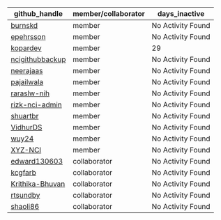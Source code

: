 
| github_handle   | member/collaborator | days_inactive |
|-----------------|----------------------|---------------|
| [burnskd](https://github.com/burnskd) | member               | No Activity Found |
| [epehrsson](https://github.com/epehrsson) | member               | No Activity Found |
| [kopardev](https://github.com/kopardev) | member               | 29            |
| [ncigithubbackup](https://github.com/ncigithubbackup) | member               | No Activity Found |
| [neerajaas](https://github.com/neerajaas) | member               | No Activity Found |
| [pajailwala](https://github.com/pajailwala) | member               | No Activity Found |
| [raraslw-nih](https://github.com/raraslw-nih) | member               | No Activity Found |
| [rizk-nci-admin](https://github.com/rizk-nci-admin) | member               | No Activity Found |
| [shuartbr](https://github.com/shuartbr) | member               | No Activity Found |
| [VidhurDS](https://github.com/VidhurDS) | member               | No Activity Found |
| [wuy24](https://github.com/wuy24) | member               | No Activity Found |
| [XYZ-NCI](https://github.com/XYZ-NCI) | member               | No Activity Found |
| [edward130603](https://github.com/edward130603) | collaborator         | No Activity Found |
| [kcgfarb](https://github.com/kcgfarb) | collaborator         | No Activity Found |
| [Krithika-Bhuvan](https://github.com/Krithika-Bhuvan) | collaborator         | No Activity Found |
| [rtsundby](https://github.com/rtsundby) | collaborator         | No Activity Found |
| [shaoli86](https://github.com/shaoli86) | collaborator         | No Activity Found |
